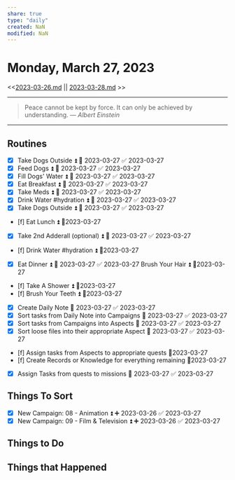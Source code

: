 ```yaml
---
share: true
type: "daily"
created: NaN 
modified: NaN
---
```

# Monday, March 27, 2023
<<[2023-03-26.md](./2023-03-26.md) || [2023-03-28.md](./2023-03-28.md) >>

---

> Peace cannot be kept by force. It can only be achieved by understanding.
> — <cite>Albert Einstein</cite>

---
 
## Routines
- [x] Take Dogs Outside ⏫ 📅 2023-03-27 ✅ 2023-03-27
- [x] Feed Dogs ⏫ 📅 2023-03-27 ✅ 2023-03-27
- [x] Fill Dogs' Water ⏫ 📅 2023-03-27 ✅ 2023-03-27
- [x] Eat Breakfast ⏫ 📅 2023-03-27 ✅ 2023-03-27
- [x] Take Meds ⏫ 📅 2023-03-27 ✅ 2023-03-27
- [x] Drink Water #hydration ⏫ 📅 2023-03-27 ✅ 2023-03-27
- [x] Take Dogs Outside ⏫ 📅 2023-03-27 ✅ 2023-03-27
- [f] Eat Lunch ⏫  📆2023-03-27
- [x] Take 2nd Adderall (optional) ⏫ 📅 2023-03-27 ✅ 2023-03-27
- [f] Drink Water #hydration ⏫  📆2023-03-27
- [x] Eat Dinner ⏫ 📅 2023-03-27 ✅ 2023-03-27
Brush Your Hair ⏫  📆2023-03-27
- [f] Take A Shower ⏫ 📆2023-03-27
- [f] Brush Your Teeth ⏫  📆2023-03-27
- [x] Create Daily Note 📅 2023-03-27 ✅ 2023-03-27
- [x] Sort tasks from Daily Note into Campaigns 📅 2023-03-27 ✅ 2023-03-27
- [x] Sort tasks from Campaigns into Aspects 📅 2023-03-27 ✅ 2023-03-27
- [x] Sort loose files into their appropriate Aspect 📅 2023-03-27 ✅ 2023-03-27
- [f] Assign tasks from Aspects to appropriate quests 📆2023-03-27
- [f] Create Records or Knowledge for everything remaining 📆2023-03-27
- [x] Assign Tasks from quests to missions 📅 2023-03-27 ✅ 2023-03-27


## Things To Sort
- [x] New Campaign: 08 - Animation ⏫ ➕ 2023-03-26 ✅ 2023-03-27
- [x] New Campaign: 09 - Film & Television ⏫ ➕ 2023-03-26 ✅ 2023-03-27
## Things to Do


## Things that Happened


